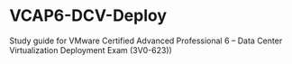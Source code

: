 # VCAP6-DCV-Deploy
Study guide for VMware Certified Advanced Professional 6 – Data Center Virtualization Deployment Exam (3V0-623))
